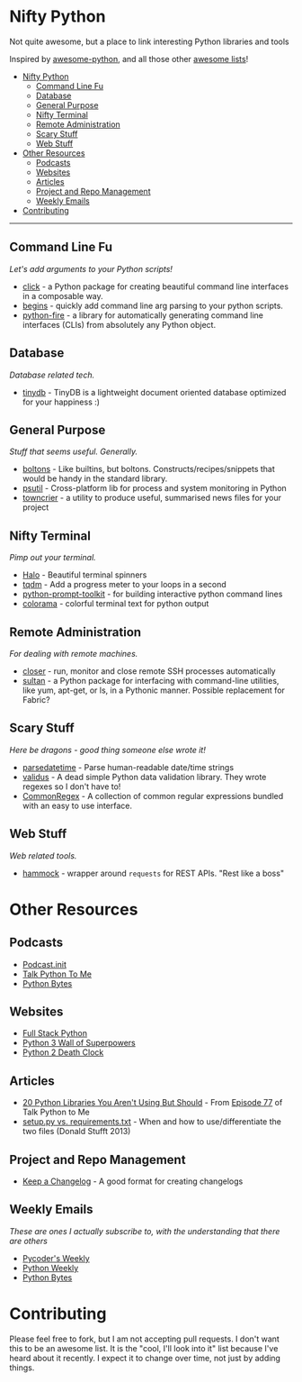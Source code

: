 # Nifty Python
Not quite awesome, but a place to link interesting Python libraries and tools

Inspired by [awesome-python](https://github.com/vinta/awesome-python), and
all those other [awesome lists](https://github.com/sindresorhus/awesome)!

- [Nifty Python](#nifty-python)
    - [Command Line Fu](#command-line-fu)
    - [Database](#database)
    - [General Purpose](#general-purpose)
    - [Nifty Terminal](#nifty-terminal)
    - [Remote Administration](#remote-administration)
    - [Scary Stuff](#scary-stuff)
    - [Web Stuff](#web-stuff)
- [Other Resources](#other-resources)
    - [Podcasts](#podcasts)
    - [Websites](#websites)
    - [Articles](#articles)
    - [Project and Repo Management](#project-and-repo-management)
    - [Weekly Emails](#weekly-emails)
- [Contributing](#contributing)

- - -

## Command Line Fu

*Let's add arguments to your Python scripts!*

* [click](https://github.com/pallets/click) - a Python package for creating beautiful command line interfaces in a composable way.
* [begins](https://github.com/aliles/begins) - quickly add command line arg parsing to your python scripts.
* [python-fire](https://github.com/google/python-fire) - a library for automatically generating command line interfaces (CLIs) from absolutely any Python object.

## Database

*Database related tech.*

* [tinydb](https://github.com/msiemens/tinydb) - TinyDB is a lightweight document oriented database optimized for your happiness :)

## General Purpose

*Stuff that seems useful. Generally.*

* [boltons](https://github.com/mahmoud/boltons) - Like builtins, but boltons. Constructs/recipes/snippets that would be handy in the standard library.
* [psutil](https://github.com/giampaolo/psutil) - Cross-platform lib for process and system monitoring in Python
* [towncrier](https://github.com/hawkowl/towncrier) - a utility to produce useful, summarised news files for your project

## Nifty Terminal

*Pimp out your terminal.*

* [Halo](https://github.com/ManrajGrover/halo) - Beautiful terminal spinners
* [tqdm](https://github.com/noamraph/tqdm) - Add a progress meter to your loops in a second
* [python-prompt-toolkit](https://github.com/jonathanslenders/python-prompt-toolkit) - for building interactive python command lines
* [colorama](https://github.com/tartley/colorama) - colorful terminal text for python output

## Remote Administration

*For dealing with remote machines.*

* [closer](https://github.com/haarcuba/closer) - run, monitor and close remote SSH processes automatically
* [sultan](https://github.com/aeroxis/sultan) - a Python package for interfacing with command-line utilities, like yum, apt-get, or ls, in a Pythonic manner. Possible replacement for Fabric?

## Scary Stuff

*Here be dragons - good thing someone else wrote it!*

* [parsedatetime](https://github.com/bear/parsedatetime) - Parse human-readable date/time strings
* [validus](https://github.com/shopnilsazal/validus) - A dead simple Python data validation library. They wrote regexes so I don't have to!
* [CommonRegex](https://github.com/madisonmay/CommonRegex) - A collection of common regular expressions bundled with an easy to use interface.

## Web Stuff

*Web related tools.*

* [hammock](https://github.com/kadirpekel/hammock) - wrapper around `requests` for REST APIs. "Rest like a boss"

# Other Resources

## Podcasts

* [Podcast.init](https://podcastinit.com/)
* [Talk Python To Me](https://talkpython.fm/)
* [Python Bytes](https://pythonbytes.fm)

## Websites

* [Full Stack Python](https://www.fullstackpython.com/)
* [Python 3 Wall of Superpowers](http://python3wos.appspot.com/)
* [Python 2 Death Clock](https://pythonclock.org/)

## Articles

* [20 Python Libraries You Aren't Using But Should](http://www.oreilly.com/programming/free/20-python-libraries-you-arent-using-but-should.csp) - From [Episode 77](https://talkpython.fm/episodes/show/77/20-python-libraries-you-aren-t-using-but-should) of Talk Python to Me
* [setup.py vs. requirements.txt](https://caremad.io/posts/2013/07/setup-vs-requirement/) - When and how to use/differentiate the two files (Donald Stufft 2013)

## Project and Repo Management

* [Keep a Changelog](http://keepachangelog.com/en/1.0.0/) - A good format for creating changelogs

## Weekly Emails

*These are ones I actually subscribe to, with the understanding that there are others*

* [Pycoder's Weekly](http://pycoders.com/)
* [Python Weekly](http://www.pythonweekly.com/)
* [Python Bytes](https://pythonbytes.fm)

# Contributing

Please feel free to fork, but I am not accepting pull requests. I don't want this to be an awesome list.
It is the "cool, I'll look into it" list because I've heard about it recently. I expect it to change over time, not just by adding things.
